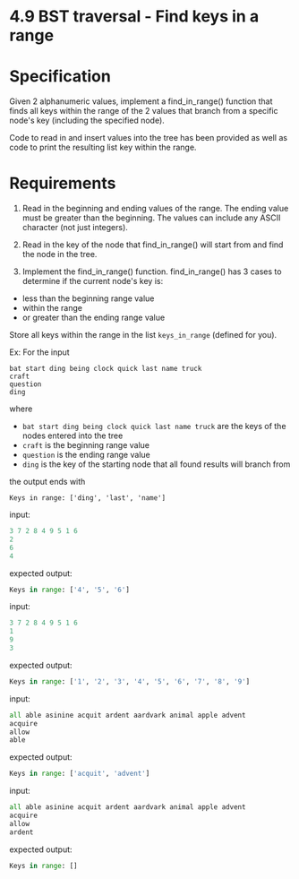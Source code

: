 # 4.9 BST traversal - Find keys in a range

# Specification

Given 2 alphanumeric values, implement a find_in_range() function that finds all keys within the range of the 2 values that branch from a specific node's key (including the specified node).

Code to read in and insert values into the tree has been provided as well as code to print the resulting list key within the range.

# Requirements

1) Read in the beginning and ending values of the range. The ending value must be greater than the beginning. The values can include any ASCII character (not just integers).

2) Read in the key of the node that find_in_range() will start from and find the node in the tree.

3) Implement the find_in_range() function. find_in_range() has 3 cases to determine if the current node's key is:

- less than the beginning range value
- within the range
- or greater than the ending range value

Store all keys within the range in the list `keys_in_range` (defined for you).

Ex: For the input

```
bat start ding being clock quick last name truck
craft
question
ding

```

where

- `bat start ding being clock quick last name truck` are the keys of the nodes entered into the tree
- `craft` is the beginning range value
- `question` is the ending range value
- `ding` is the key of the starting node that all found results will branch from

the output ends with

```
Keys in range: ['ding', 'last', 'name']

```

input:

```python
3 7 2 8 4 9 5 1 6
2
6
4
```

expected output:

```python
Keys in range: ['4', '5', '6']
```

input:

```python
3 7 2 8 4 9 5 1 6
1
9
3
```

expected output:

```python
Keys in range: ['1', '2', '3', '4', '5', '6', '7', '8', '9']
```

input:

```python
all able asinine acquit ardent aardvark animal apple advent
acquire
allow
able
```

expected output:

```python
Keys in range: ['acquit', 'advent']
```

input:

```python
all able asinine acquit ardent aardvark animal apple advent
acquire
allow
ardent
```

expected output:

```python
Keys in range: []
```
